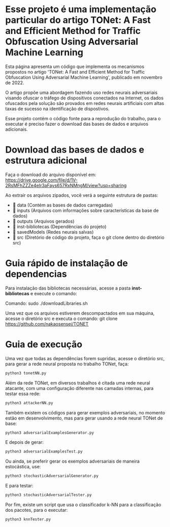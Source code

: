 # Esse projeto é uma implementação particular do artigo TONet: A Fast and Efficient Method for Traffic Obfuscation Using Adversarial Machine Learning
Esta página apresenta um código que implementa os mecanismos propostos no artigo 'TONet: A Fast and Efficient Method for Traffic Obfuscation Using Adversarial Machine Learning', publicado em novembro de 2022.

O artigo propõe uma abordagem fazendo uso redes neurais adversariais visando ofuscar o tráfego de dispositivos conectados na Internet, os dados ofuscados pela solução são provados em redes neurais artificiais com altas taxas de sucesso na identificação de dispostivos.

Esse projeto contém o código fonte para a reprodução do trabalho, para o executar é preciso fazer o download das bases de dados e arquivos adicionais.

# Download das bases de dados e estrutura adicional
Faça o download do arquivo disponível em:
https://drive.google.com/file/d/1V-2RsMFhZZZe4eIr3aFays657RxNMngM/view?usp=sharing

Ao extrair os arquivos zipados, você verá a seguinte estrutura de pastas:
- 📂 data (Contém as bases de dados carregadas)
- 📂 inputs (Arquivos com informações sobre características da base de dados)
- 📂 outputs (Arquivos gerados)
- 📂 inst-bibliotecas (Dependências do projeto)
- 📂 savedModels (Redes neurais salvas)
- 📂 src (Diretório de código do projeto, faça o git clone dentro do diretório src)


# Guia rápido de instalação de dependencias
Para instalação das bibliotecas necessárias, acesse a pasta **inst-bibliotecas** e execute o comando:

Comando: sudo ./downloadLibraries.sh

Uma vez que os arquivos estiverem descompactados em sua máquina, acesse o diretório src e executa o comando:
git clone https://github.com/nakaosensei/TONET


# Guia de execução
Uma vez que todas as dependências forem supridas, acesse o diretório src, para gerar a rede neural proposta no trabalho TONet, faça:
```bash
python3 tonetNN.py
```

Além da rede TONet, em diversos trabalhos é citada uma rede neural atacante, com uma configuração diferente nas camadas internas, para testar essa rede:
```bash
python3 attackerNN.py
```

Também existem os códigos para gerar exemplos adversariais, no momento estão em desenvolvimento, mas para gerar usando a rede neural TONet de base:
```bash
python3 adversarialExamplesGenerator.py
```
E depois de gerar:
```bash
python3 adversarialExamplesTest.py
```

Ou ainda, se preferir gerar os exemplos adversariais de maneira estocástica, use:
```bash
python3 stochasticAdversarialGenerator.py
```
E para testar:
```bash
python3 stochasticAdversarialTester.py
```

Por fim, existe um script que usa o classificador k-NN para a classificação dos pacotes, para o executar: 
```bash
python3 knnTester.py
```

